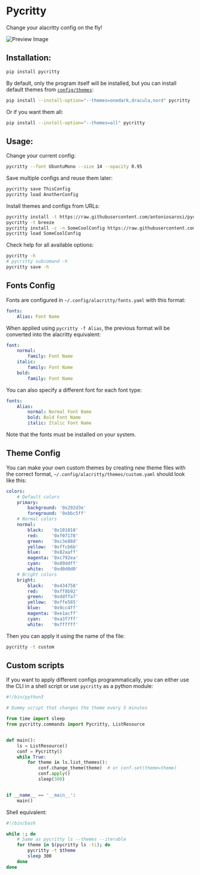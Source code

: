 # Pycritty

Change your alacritty config on the fly!

![Preview Image](https://raw.githubusercontent.com/antoniosarosi/pycritty/master/preview.png)

## Installation:

```bash
pip install pycritty
```

By default, only the program itself will be installed, but you can install
default themes from [```config/themes```](https://github.com/antoniosarosi/pycritty/tree/master/config):

```bash
pip install --install-option="--themes=onedark,dracula,nord" pycritty
```

Or if you want them all:
```bash
pip install --install-option="--themes=all" pycritty
```

## Usage:

Change your current config:

```bash
pycritty --font UbuntuMono --size 14 --opacity 0.95
```

Save multiple configs and reuse them later:

```bash
pycritty save ThisConfig
pycritty load AnotherConfig
```

Install themes and configs from URLs:
```bash
pycritty install -t https://raw.githubusercontent.com/antoniosarosi/pycritty/master/config/themes/breeze.yaml
pycritty -t breeze
pycritty install -c -n SomeCoolConfig https://raw.githubusercontent.com/antoniosarosi/dotfiles/master/.config/alacritty/config.yaml
pycritty load SomeCoolConfig
```

Check help for all available options:
```bash
pycritty -h
# pycritty subcomand -h
pycritty save -h
```

## Fonts Config

Fonts are configured in ```~/.config/alacritty/fonts.yaml``` with this format:
```yaml
fonts:
    Alias: Font Name
```

When applied using ```pycritty -f Alias```, the previous format will be
converted into the alacritty equivalent:

```yaml
font:
    normal:
        family: Font Name
    italic:
        family: Font Name
    bold:
        family: Font Name
```

You can also specify a different font for each font type:

```yaml
fonts:
    Alias:
        normal: Normal Font Name
        bold: Bold Font Name
        italic: Italic Font Name
```

Note that the fonts must be installed on your system.

## Theme Config

You can make your own custom themes by creating new theme files with the
correct format, ```~/.config/alacritty/themes/custom.yaml``` should look like
this:

```yaml
colors:
    # Default colors
    primary:
        background: '0x292d3e'
        foreground: '0xbbc5ff'
    # Normal colors
    normal:
        black:   '0x101010'
        red:     '0xf07178'
        green:   '0xc3e88d'
        yellow:  '0xffcb6b'
        blue:    '0x82aaff'
        magenta: '0xc792ea'
        cyan:    '0x89ddff'
        white:   '0xd0d0d0'
    # Bright colors
    bright:
        black:   '0x434758'
        red:     '0xff8b92'
        green:   '0xddffa7'
        yellow:  '0xffe585'
        blue:    '0x9cc4ff'
        magenta: '0xe1acff'
        cyan:    '0xa3f7ff'
        white:   '0xffffff'
```

Then you can apply it using the name of the file:

```bash
pycritty -t custom
```

## Custom scripts

If you want to apply different configs programmatically, you can either use
the CLI in a shell script or use ```pycritty``` as a python module:

```python
#!/bin/python3

# Dummy script that changes the theme every 5 minutes

from time import sleep
from pycritty.commands import Pycritty, ListResource


def main():
    ls = ListResource()
    conf = Pycritty()
    while True:
        for theme in ls.list_themes():
            conf.change_theme(theme)  # or conf.set(theme=theme)
            conf.apply()
            sleep(300)


if __name__ == '__main__':
    main()
```

Shell equivalent:

```bash
#!/bin/bash

while :; do
    # Same as pycritty ls --themes --iterable
    for theme in $(pycritty ls -ti); do
        pycritty -t $theme
        sleep 300
    done
done
```
